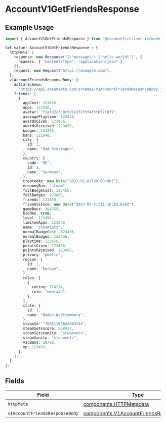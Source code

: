 # AccountV1GetFriendsResponse

## Example Usage

```typescript
import { AccountV1GetFriendsResponse } from "@steamsets/client-ts/models/operations";

let value: AccountV1GetFriendsResponse = {
  httpMeta: {
    response: new Response("{\"message\": \"hello world\"}", {
      headers: { "Content-Type": "application/json" },
    }),
    request: new Request("https://example.com"),
  },
  v1AccountFriendsResponseBody: {
    dollarSchema:
      "https://api.steamsets.com/schemas/V1AccountFriendsResponseBody.json",
    friends: [
      {
        appCost: 123456,
        apps: 123456,
        avatar: "f1a1d2c3d0c9d1e1f2f3f4f5f6f7f8f9",
        averagePlaytime: 123456,
        awardsGiven: 123456,
        awardsReceived: 123456,
        badges: 123456,
        bans: 521848,
        city: {
          id: 1,
          name: "Bad Krozingen",
        },
        country: {
          code: "DE",
          id: 1,
          name: "Germany",
        },
        createdAt: new Date("2023-01-01T00:00:00Z"),
        economyBan: "steam",
        foilBadgeCost: 123456,
        foilBadges: 123456,
        friends: 123456,
        friendsSince: new Date("2023-03-31T11:16:03.610Z"),
        gameBans: 264555,
        hidden: true,
        level: 123456,
        limitedApps: 123456,
        name: "steamsets",
        normalBadgeCost: 123456,
        normalBadges: 123456,
        playtime: 123456,
        pointsGiven: 123456,
        pointsReceived: 123456,
        privacy: "public",
        region: {
          id: 1,
          name: "Europe",
        },
        roles: [
          {
            rating: 774234,
            role: "emerald",
          },
        ],
        state: {
          id: 1,
          name: "Baden-Wurttemberg",
        },
        steamId: "76561198842603734",
        steamSetsScore: 568434,
        steamSetsVanity: "steamsets",
        steamVanity: "steamsets",
        vacBans: 18789,
        xp: 123456,
      },
    ],
  },
};
```

## Fields

| Field                                                                                              | Type                                                                                               | Required                                                                                           | Description                                                                                        |
| -------------------------------------------------------------------------------------------------- | -------------------------------------------------------------------------------------------------- | -------------------------------------------------------------------------------------------------- | -------------------------------------------------------------------------------------------------- |
| `httpMeta`                                                                                         | [components.HTTPMetadata](../../models/components/httpmetadata.md)                                 | :heavy_check_mark:                                                                                 | N/A                                                                                                |
| `v1AccountFriendsResponseBody`                                                                     | [components.V1AccountFriendsResponseBody](../../models/components/v1accountfriendsresponsebody.md) | :heavy_minus_sign:                                                                                 | OK                                                                                                 |